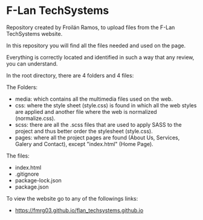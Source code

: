 # F-Lan TechSystems

Repository created by Froilán Ramos, to upload files from the F-Lan TechSystems website.

In this repository you will find all the files needed and used on the page.

Everything is correctly located and identified in such a way that any review, you can understand.

In the root directory, there are 4 folders and 4 files:

The Folders:
- media: which contains all the multimedia files used on the web.
- css: where the style sheet (style.css) is found in which all the web styles are applied and another file where the web is normalized (normalize.css).
- scss: there are all the .scss files that are used to apply SASS to the project and thus better order the stylesheet (style.css).
- pages: where all the project pages are found (About Us, Services, Galery and Contact), except "index.html" (Home Page).

The files:
- index.html
- .gitignore
- package-lock.json
- package.json

To view the website go to any of the followings links:

- https://fmrg03.github.io/flan_techsystems.github.io